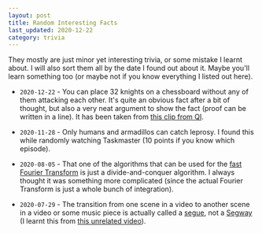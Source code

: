 ```yaml
---
layout: post
title: Random Interesting Facts
last_updated: 2020-12-22
category: trivia
---
```

They mostly are just minor yet interesting trivia, or some mistake I learnt about. I will also sort them all by the date I found out about it. Maybe you'll learn something too (or maybe not if you know everything I listed out here).

- `2020-12-22` - You can place 32 knights on a chessboard without any of them attacking each other. It's quite an obvious fact after a bit of thought, but also a very neat argument to show the fact (proof can be written in a line). It has been taken from <a href="https://www.youtube.com/watch?v=mV2e2aokU-0">this clip from QI</a>.

- `2020-11-28` - Only humans and armadillos can catch leprosy. I found this while randomly watching Taskmaster (10 points if you know which episode).

- `2020-08-05` - That one of the algorithms that can be used for the <a href="https://en.wikipedia.org/wiki/Fast_Fourier_transform">fast Fourier Transform</a> is just a divide-and-conquer algorithm. I always thought it was something more complicated (since the actual Fourier Transform is just a whole bunch of integration).

- `2020-07-29` - The transition from one scene in a video to another scene in a video or some music piece is actually called a <a href="https://www.merriam-webster.com/dictionary/segue">segue</a>, not a <a href="https://en.wikipedia.org/wiki/Segway">Segway</a> (I learnt this from <a href="https://www.youtube.com/watch?v=WVDQEoe6ZWY">this unrelated video</a>).